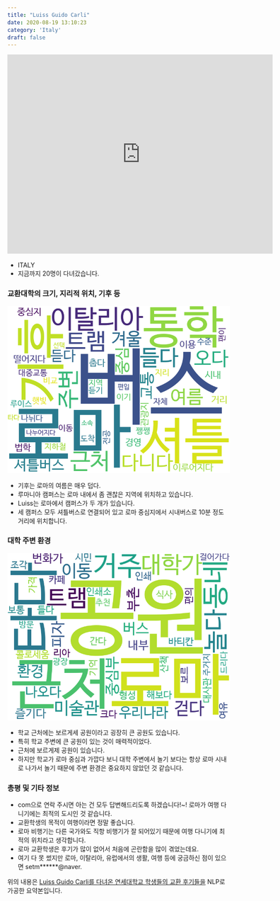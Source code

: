 ```yaml
---
title: "Luiss Guido Carli"
date: 2020-08-19 13:10:23
category: 'Italy'
draft: false
---
```


<iframe
width="600"
height="450"
frameborder="0" style="border:0"
src="https://www.google.com/maps/embed/v1/place?key=AIzaSyC9e1AME-pVmWC4hBpFdu5S4dKzyepa3HQ&q=Luiss+Guido+Carli&center=41.9247907,12.4937583&zoom=14" allowfullscreen>
</iframe>

* ITALY
* 지금까지 20명이 다녀갔습니다. 

### 교환대학의 크기, 지리적 위치, 기후 등

![gen_info-WordCloud](../univ_wordclouds_okt/gen_info/IT000008_gen_info_okt.png)

* 기후는 로마의 여름은 매우 덥다.
* 루마니아 캠퍼스는 로마 내에서 좀 괜찮은 지역에 위치하고 있습니다.
* Luiss는 로마에서 캠퍼스가 두 개가 있습니다.
* 세 캠퍼스 모두 셔틀버스로 연결되어 있고 로마 중심지에서 시내버스로 10분 정도 거리에 위치합니다.


### 대학 주변 환경

![env_info-WordCloud](../univ_wordclouds_okt/env_info/IT000008_env_info_okt.png)

* 학교 근처에는 보르게세 공원이라고 굉장히 큰 공원도 있습니다.
* 특히 학교 주변에 큰 공원이 있는 것이 매력적이었다.
* 근처에 보르게제 공원이 있습니다.
* 하지만 학교가 로마 중심과 가깝다 보니 대학 주변에서 놀기 보다는 항상 로마 시내로 나가서 놀기 때문에 주변 환경은 중요하지 않았던 것 같습니다.


### 총평 및 기타 정보 
* com으로 연락 주시면 아는 건 모두 답변해드리도록 하겠습니다!~! 로마가 여행 다니기에는 최적의 도시인 것 같습니다.
* 교환학생의 목적이 여행이라면 정말 좋습니다.
* 로마 비행기는 다른 국가와도 직항 비행기가 잘 되어있기 때문에 여행 다니기에 최적의 위치라고 생각합니다.
* 로마 교환학생은 후기가 많이 없어서 처음에 곤란함을 많이 겪었는데요.
* 여기 다 못 썼지만 로마, 이탈리아, 유럽에서의 생활, 여행 등에 궁금하신 점이 있으면 setm******@naver.


위의 내용은 [Luiss Guido Carli를 다녀온 연세대학교 학생들의 교환 후기들을](http://oia.yonsei.ac.kr/partner/expReport.asp?ucode=IT000008&bgbn=A) NLP로 가공한 요약본입니다. 
